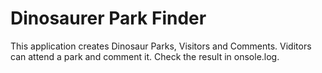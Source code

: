 # Dinosaurer Park Finder

This application creates Dinosaur Parks, Visitors and Comments. Viditors can attend a park and comment it. Check the result in onsole.log.
